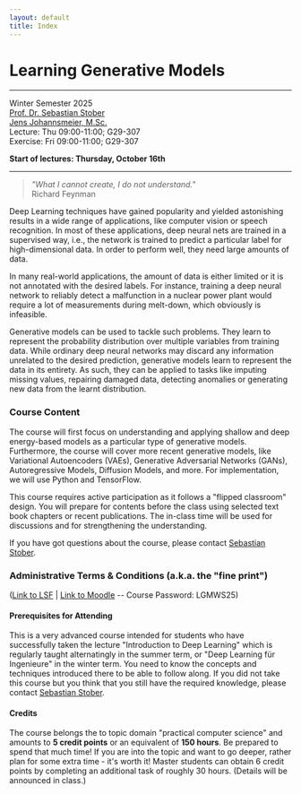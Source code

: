 ```yaml
---
layout: default
title: Index
---
```


# Learning Generative Models
---------------------------------

Winter Semester 2025  
[Prof. Dr. Sebastian Stober](http://www.ai.ovgu.de/Staff/Stober.html)  
[Jens Johannsmeier, M.Sc.](http://www.ai.ovgu.de/Staff/Johannsmeier.html)  
Lecture: Thu 09:00-11:00; G29-307  
Exercise: Fri 09:00-11:00; G29-307

**Start of lectures:  Thursday, October 16th**

---

>_"What I cannot create, I do not understand."_  
>Richard Feynman

Deep Learning techniques have gained popularity and yielded astonishing results in a wide range of applications, like computer vision or speech recognition. In most of these applications, deep neural nets are trained in a supervised way, i.e., the network is trained to predict a particular label for high-dimensional data. In order to perform well, they need large amounts of data.

In many real-world applications, the amount of data is either limited or it is not annotated with the desired labels. For instance, training a deep neural network to reliably detect a malfunction in a nuclear power plant would require a lot of measurements during melt-down, which obviously is infeasible.

Generative models can be used to tackle such problems. They learn to represent the probability distribution over multiple variables from training data. While ordinary deep neural networks may discard any information unrelated to the desired prediction, generative models learn to represent the data in its entirety. As such, they can be applied to tasks like imputing missing values, repairing damaged data, detecting anomalies or generating new data from the learnt distribution.

### Course Content

The course will first focus on understanding and applying shallow and deep energy-based models as a particular type of generative models. Furthermore, the course will cover more recent generative models, like Variational Autoencoders (VAEs), Generative Adversarial Networks (GANs), Autoregressive Models, Diffusion Models, and more. For implementation, we will use Python and TensorFlow.

This course requires active participation as it follows a "flipped classroom" design. You will prepare for contents before the class using selected text book chapters or recent publications. The in-class time will be used for discussions and for strengthening the understanding.

If you have got questions about the course, please contact [Sebastian Stober](mailto:stober@ovgu.de).


### Administrative Terms & Conditions (a.k.a. the "fine print")

([Link to LSF](https://lsf.ovgu.de/qislsf/rds?state=verpublish&status=init&vmfile=no&publishid=228345&moduleCall=webInfo&publishConfFile=webInfo&publishSubDir=veranstaltung) | [Link to Moodle](https://elearning.ovgu.de/course/view.php?id=19553) -- Course Password: LGMWS25)

#### Prerequisites for Attending

This is a very advanced course intended for students who have successfully taken the lecture "Introduction to Deep Learning" which is regularly taught alternatingly in the summer term, or "Deep Learning für Ingenieure" in the winter term. 
You need to know the concepts and techniques introduced there to be able to follow along. If you did not take this course but you think that you still have the required knowledge, please contact [Sebastian Stober](mailto:stober@ovgu.de).


#### Credits

The course belongs the to topic domain "practical computer science" and amounts to **5 credit points** or an equivalent of **150 hours**. 
Be prepared to spend that much time! 
If you are into the topic and want to go deeper, rather plan for some extra time - it's worth it!
Master students can obtain 6 credit points by completing an additional task of roughly 30 hours. 
(Details will be announced in class.)

